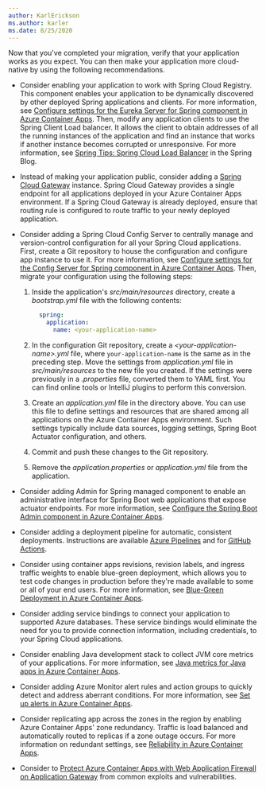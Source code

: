 ```yaml
---
author: KarlErickson
ms.author: karler
ms.date: 8/25/2020
---
```


Now that you've completed your migration, verify that your application works as you expect. You can then make your application more cloud-native by using the following recommendations.

* Consider enabling your application to work with Spring Cloud Registry. This component enables your application to be dynamically discovered by other deployed Spring applications and clients. For more information, see [Configure settings for the Eureka Server for Spring component in Azure Container Apps](/azure/container-apps/java-eureka-server-usage). Then, modify any application clients to use the Spring Client Load balancer. It allows the client to obtain addresses of all the running instances of the application and find an instance that works if another instance becomes corrupted or unresponsive. For more information, see [Spring Tips: Spring Cloud Load Balancer](https://spring.io/blog/2020/03/25/spring-tips-spring-cloud-loadbalancer) in the Spring Blog.

* Instead of making your application public, consider adding a [Spring Cloud Gateway](https://cloud.spring.io/spring-cloud-gateway/reference/html/) instance. Spring Cloud Gateway provides a single endpoint for all applications deployed in your Azure Container Apps environment. If a Spring Cloud Gateway is already deployed, ensure that routing rule is configured to route traffic to your newly deployed application.

* Consider adding a Spring Cloud Config Server to centrally manage and version-control configuration for all your Spring Cloud applications. First, create a Git repository to house the configuration and configure app instance to use it. For more information, see [Configure settings for the Config Server for Spring component in Azure Container Apps](/azure/container-apps/java-config-server-usage). Then, migrate your configuration using the following steps:

  1. Inside the application's *src/main/resources* directory, create a *bootstrap.yml* file with the following contents:

        ```yml
          spring:
            application:
              name: <your-application-name>
        ```

  1. In the configuration Git repository, create a *\<your-application-name>.yml* file, where `your-application-name` is the same as in the preceding step. Move the settings from *application.yml* file in *src/main/resources* to the new file you created. If the settings were previously in a *.properties* file, converted them to YAML first. You can find online tools or IntelliJ plugins to perform this conversion.

  1. Create an *application.yml* file in the directory above. You can use this file to define settings and resources that are shared among all applications on the Azure Container Apps environment. Such settings typically include data sources, logging settings, Spring Boot Actuator configuration, and others.

  1. Commit and push these changes to the Git repository.

  1. Remove the *application.properties* or *application.yml* file from the application.

* Consider adding Admin for Spring managed component to enable an administrative interface for Spring Boot web applications that expose actuator endpoints. For more information, see [Configure the Spring Boot Admin component in Azure Container Apps](/azure/container-apps/java-admin-for-spring-usage).

* Consider adding a deployment pipeline for automatic, consistent deployments. Instructions are available [Azure Pipelines](/azure/container-apps/azure-pipelines) and for [GitHub Actions](/azure/container-apps/github-actions).

* Consider using container apps revisions, revision labels, and ingress traffic weights to enable blue-green deployment, which allows you to test code changes in production before they're made available to some or all of your end users. For more information, see [Blue-Green Deployment in Azure Container Apps](/azure/container-apps/blue-green-deployment).

* Consider adding service bindings to connect your application to supported Azure databases. These service bindings would eliminate the need for you to provide connection information, including credentials, to your Spring Cloud applications.

* Consider enabling Java development stack to collect JVM core metrics of your applications. For more information, see [Java metrics for Java apps in Azure Container Apps](/azure/container-apps/java-metrics).

* Consider adding Azure Monitor alert rules and action groups to quickly detect and address aberrant conditions. For more information, see [Set up alerts in Azure Container Apps](/azure/container-apps/alerts).

* Consider replicating app across the zones in the region by enabling Azure Container Apps' zone redundancy. Traffic is load balanced and automatically routed to replicas if a zone outage occurs. For more information on redundant settings, see [Reliability in Azure Container Apps](/azure/reliability/reliability-azure-container-apps).

* Consider to [Protect Azure Container Apps with Web Application Firewall on Application Gateway](/azure/container-apps/waf-app-gateway) from common exploits and vulnerabilities.
